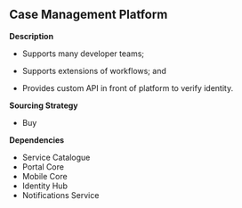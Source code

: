 ## Case Management Platform

**Description**

- Supports many developer teams;

- Supports extensions of workflows; and

- Provides custom API in front of platform to verify identity.

**Sourcing Strategy**

- Buy

**Dependencies**

- Service Catalogue
- Portal Core
- Mobile Core
- Identity Hub
- Notifications Service
